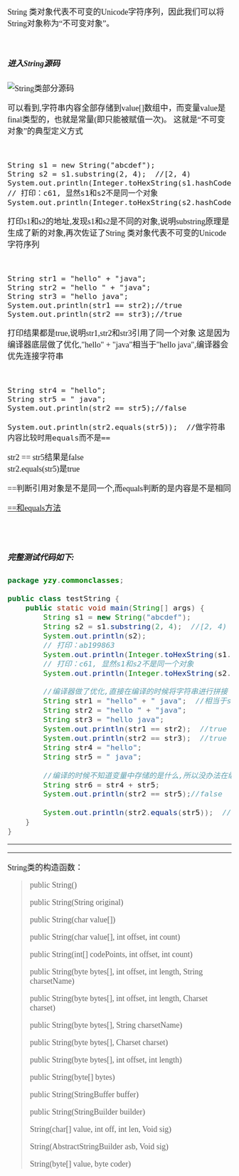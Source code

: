 <font size = 4 face = "黑体">

String 类对象代表不可变的Unicode字符序列，因此我们可以将String对象称为“不可变对象”。 

</br>

##### 进入String源码

![String类部分源码](https://img-blog.csdnimg.cn/20200203140247785.png?x-oss-process=image/watermark,type_ZmFuZ3poZW5naGVpdGk,shadow_10,text_aHR0cHM6Ly9ibG9nLmNzZG4ubmV0L3FxXzQzODA4NzAw,size_16,color_FFFFFF,t_70)

可以看到,字符串内容全部存储到value[]数组中，而变量value是final类型的，也就是常量(即只能被赋值一次)。 这就是“不可变对象”的典型定义方式




</br>

```
String s1 = new String("abcdef");
String s2 = s1.substring(2, 4);  //[2, 4)
System.out.println(Integer.toHexString(s1.hashCode()));
// 打印：c61, 显然s1和s2不是同一个对象
System.out.println(Integer.toHexString(s2.hashCode()));
```
打印s1和s2的地址,发现s1和s2是不同的对象,说明substring原理是生成了新的对象,再次佐证了String 类对象代表不可变的Unicode字符序列




</br>

```
String str1 = "hello" + "java";
String str2 = "hello " + "java";
String str3 = "hello java";
System.out.println(str1 == str2);//true
System.out.println(str2 == str3);//true
```
打印结果都是true,说明str1,str2和str3引用了同一个对象
这是因为编译器底层做了优化,"hello" + "java"相当于"hello java",编译器会优先连接字符串


</br>

```
String str4 = "hello";
String str5 = " java";
System.out.println(str2 == str5);//false

System.out.println(str2.equals(str5));  //做字符串内容比较时用equals而不是==
```
str2 == str5结果是false </br>
str2.equals(str5)是true </br>

==判断引用对象是不是同一个,而equals判断的是内容是不是相同 </br>

[==和equals方法](https://blog.csdn.net/qq_43808700/article/details/104124982?utm_source=app)



</br></br>

##### 完整测试代码如下:

```java
package yzy.commonclasses;

public class testString {
	public static void main(String[] args) {
		String s1 = new String("abcdef");
        String s2 = s1.substring(2, 4);  //[2, 4)
        System.out.println(s2);
        // 打印：ab199863
        System.out.println(Integer.toHexString(s1.hashCode()));
        // 打印：c61, 显然s1和s2不是同一个对象
        System.out.println(Integer.toHexString(s2.hashCode()));
        
        //编译器做了优化,直接在编译的时候将字符串进行拼接
        String str1 = "hello" + " java";  //相当于str1 = "hello java";
        String str2 = "hello " + "java";
        String str3 = "hello java";
        System.out.println(str1 == str2);  //true
        System.out.println(str2 == str3);  //true
        String str4 = "hello";
        String str5 = " java";
        
        //编译的时候不知道变量中存储的是什么,所以没办法在编译的时候优化
        String str6 = str4 + str5;
        System.out.println(str2 == str5);//false
        
        System.out.println(str2.equals(str5));  //做字符串内容比较时用equals而不是==
	}
}

```

---
---

String类的构造函数：
> public String()
> 
> public String(String original) 
> 
> public String(char value[])
> 
> public String(char value[], int offset, int count)
> 
> public String(int[] codePoints, int offset, int count)
> 
> public String(byte bytes[], int offset, int length, String charsetName)
> 
> public String(byte bytes[], int offset, int length, Charset charset)
> 
> public String(byte bytes[], String charsetName)
> 
> public String(byte bytes[], Charset charset)
> 
> public String(byte bytes[], int offset, int length)
> 
> public String(byte[] bytes)
> 
> public String(StringBuffer buffer)
> 
> public String(StringBuilder builder)
> 
> String(char[] value, int off, int len, Void sig)
> 
> String(AbstractStringBuilder asb, Void sig)
> 
> String(byte[] value, byte coder)
> 

</font>